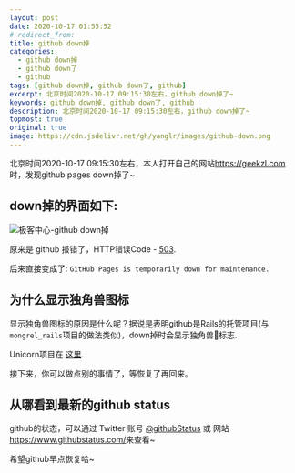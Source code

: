 ```yaml
---
layout: post
date: 2020-10-17 01:55:52
# redirect_from:
title: github down掉
categories:
  - github down掉
  - github down了
  - github
tags: [github down掉, github down了, github]
excerpt: 北京时间2020-10-17 09:15:30左右，github down掉了~
keywords: github down掉, github down了, github
description: 北京时间2020-10-17 09:15:30左右，github down掉了~
topmost: true
original: true
image: https://cdn.jsdelivr.net/gh/yanglr/images/github-down.png
---
```


北京时间2020-10-17 09:15:30左右，本人打开自己的网站<https://geekzl.com>时，发现github pages down掉了~

## down掉的界面如下:
![极客中心-github down掉](https://cdn.jsdelivr.net/gh/yanglr/images/github-down.png)

原来是 github 报错了，HTTP错误Code - [503](https://github.com/503.html).

后来直接变成了:
`GitHub Pages is temporarily down for maintenance.`

## 为什么显示独角兽图标
显示独角兽图标的原因是什么呢？据说是表明github是Rails的托管项目(与`mongrel_rails`项目的做法类似)，down掉时会显示独角兽🦄标志.

Unicorn项目在 [这里](https://github.com/defunkt/unicorn).

接下来，你可以做点别的事情了，等恢复了再回来。

## 从哪看到最新的github status

github的状态，可以通过 Twitter 账号 [@githubStatus](https://twitter.com/githubstatus) 或 网站<https://www.githubstatus.com/>来查看~

希望github早点恢复哈~
